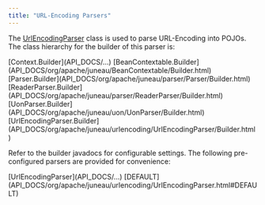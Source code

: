 ```yaml
---
title: "URL-Encoding Parsers"
---
```


The [UrlEncodingParser](API_DOCS/org/apache/juneau/urlencoding/UrlEncodingParser.html) class is used to parse
URL-Encoding into POJOs.
The class hierarchy for the builder of this parser is:

<tree>
<node-0><java-abstract-class>[Context.Builder](API_DOCS/...)</java-abstract-class></node-0>
<node-1><java-abstract-class>[BeanContextable.Builder](API_DOCS/org/apache/juneau/BeanContextable/Builder.html)</java-abstract-class></node-1>
<node-2><java-abstract-class>[Parser.Builder](API_DOCS/org/apache/juneau/parser/Parser/Builder.html)</java-abstract-class></node-2>
<node-3><java-abstract-class>[ReaderParser.Builder](API_DOCS/org/apache/juneau/parser/ReaderParser/Builder.html)</java-abstract-class></node-3>
<node-4><java-class>[UonParser.Builder](API_DOCS/org/apache/juneau/uon/UonParser/Builder.html)</java-class></node-4>
<node-5><java-class>[UrlEncodingParser.Builder](API_DOCS/org/apache/juneau/urlencoding/UrlEncodingParser/Builder.html)</java-class></node-5>
</tree>

Refer to the builder javadocs for configurable settings.
The following pre-configured parsers are provided for convenience:

<tree>
<node-0><java-class>[UrlEncodingParser](API_DOCS/...)</java-class></node-0>
<node-1><javac-field>[DEFAULT](API_DOCS/org/apache/juneau/urlencoding/UrlEncodingParser.html#DEFAULT)</javac-field></node-1>
</tree>